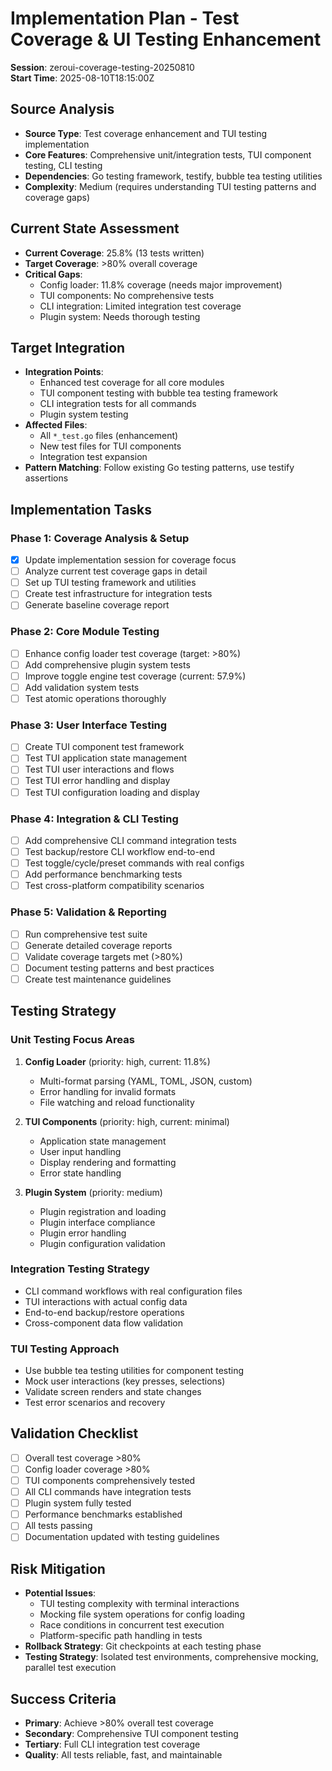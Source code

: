 # Implementation Plan - Test Coverage & UI Testing Enhancement
**Session**: zeroui-coverage-testing-20250810  
**Start Time**: 2025-08-10T18:15:00Z

## Source Analysis
- **Source Type**: Test coverage enhancement and TUI testing implementation
- **Core Features**: Comprehensive unit/integration tests, TUI component testing, CLI testing
- **Dependencies**: Go testing framework, testify, bubble tea testing utilities
- **Complexity**: Medium (requires understanding TUI testing patterns and coverage gaps)

## Current State Assessment
- **Current Coverage**: 25.8% (13 tests written)
- **Target Coverage**: >80% overall coverage
- **Critical Gaps**:
  - Config loader: 11.8% coverage (needs major improvement)
  - TUI components: No comprehensive tests
  - CLI integration: Limited integration test coverage
  - Plugin system: Needs thorough testing

## Target Integration
- **Integration Points**: 
  - Enhanced test coverage for all core modules
  - TUI component testing with bubble tea testing framework
  - CLI integration tests for all commands
  - Plugin system testing
- **Affected Files**: 
  - All `*_test.go` files (enhancement)
  - New test files for TUI components
  - Integration test expansion
- **Pattern Matching**: Follow existing Go testing patterns, use testify assertions

## Implementation Tasks

### Phase 1: Coverage Analysis & Setup
- [x] Update implementation session for coverage focus
- [ ] Analyze current test coverage gaps in detail
- [ ] Set up TUI testing framework and utilities
- [ ] Create test infrastructure for integration tests
- [ ] Generate baseline coverage report

### Phase 2: Core Module Testing
- [ ] Enhance config loader test coverage (target: >80%)
- [ ] Add comprehensive plugin system tests
- [ ] Improve toggle engine test coverage (current: 57.9%)
- [ ] Add validation system tests
- [ ] Test atomic operations thoroughly

### Phase 3: User Interface Testing
- [ ] Create TUI component test framework
- [ ] Test TUI application state management
- [ ] Test TUI user interactions and flows
- [ ] Test TUI error handling and display
- [ ] Test TUI configuration loading and display

### Phase 4: Integration & CLI Testing
- [ ] Add comprehensive CLI command integration tests
- [ ] Test backup/restore CLI workflow end-to-end
- [ ] Test toggle/cycle/preset commands with real configs
- [ ] Add performance benchmarking tests
- [ ] Test cross-platform compatibility scenarios

### Phase 5: Validation & Reporting
- [ ] Run comprehensive test suite
- [ ] Generate detailed coverage reports
- [ ] Validate coverage targets met (>80%)
- [ ] Document testing patterns and best practices
- [ ] Create test maintenance guidelines

## Testing Strategy

### Unit Testing Focus Areas
1. **Config Loader** (priority: high, current: 11.8%)
   - Multi-format parsing (YAML, TOML, JSON, custom)
   - Error handling for invalid formats
   - File watching and reload functionality
   
2. **TUI Components** (priority: high, current: minimal)
   - Application state management
   - User input handling
   - Display rendering and formatting
   - Error state handling

3. **Plugin System** (priority: medium)
   - Plugin registration and loading
   - Plugin interface compliance
   - Plugin error handling
   - Plugin configuration validation

### Integration Testing Strategy
- CLI command workflows with real configuration files
- TUI interactions with actual config data
- End-to-end backup/restore operations
- Cross-component data flow validation

### TUI Testing Approach
- Use bubble tea testing utilities for component testing
- Mock user interactions (key presses, selections)
- Validate screen renders and state changes
- Test error scenarios and recovery

## Validation Checklist
- [ ] Overall test coverage >80%
- [ ] Config loader coverage >80%
- [ ] TUI components comprehensively tested
- [ ] All CLI commands have integration tests
- [ ] Plugin system fully tested
- [ ] Performance benchmarks established
- [ ] All tests passing
- [ ] Documentation updated with testing guidelines

## Risk Mitigation
- **Potential Issues**: 
  - TUI testing complexity with terminal interactions
  - Mocking file system operations for config loading
  - Race conditions in concurrent test execution
  - Platform-specific path handling in tests
- **Rollback Strategy**: Git checkpoints at each testing phase
- **Testing Strategy**: Isolated test environments, comprehensive mocking, parallel test execution

## Success Criteria
- **Primary**: Achieve >80% overall test coverage
- **Secondary**: Comprehensive TUI component testing
- **Tertiary**: Full CLI integration test coverage
- **Quality**: All tests reliable, fast, and maintainable